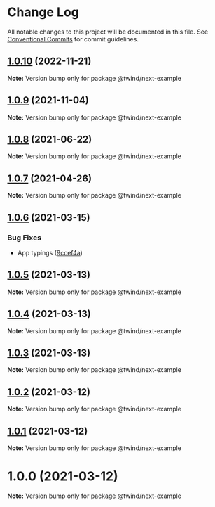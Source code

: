 # Change Log

All notable changes to this project will be documented in this file.
See [Conventional Commits](https://conventionalcommits.org) for commit guidelines.

## [1.0.10](https://github.com/tw-in-js/use-twind-with/compare/@twind/next-example@1.0.9...@twind/next-example@1.0.10) (2022-11-21)

**Note:** Version bump only for package @twind/next-example

## [1.0.9](https://github.com/tw-in-js/use-twind-with/compare/@twind/next-example@1.0.8...@twind/next-example@1.0.9) (2021-11-04)

**Note:** Version bump only for package @twind/next-example

## [1.0.8](https://github.com/tw-in-js/use-twind-with/compare/@twind/next-example@1.0.7...@twind/next-example@1.0.8) (2021-06-22)

**Note:** Version bump only for package @twind/next-example

## [1.0.7](https://github.com/tw-in-js/use-twind-with/compare/@twind/next-example@1.0.6...@twind/next-example@1.0.7) (2021-04-26)

**Note:** Version bump only for package @twind/next-example

## [1.0.6](https://github.com/tw-in-js/use-twind-with/compare/@twind/next-example@1.0.5...@twind/next-example@1.0.6) (2021-03-15)

### Bug Fixes

- App typings ([9ccef4a](https://github.com/tw-in-js/use-twind-with/commit/9ccef4af1a556c52ecfd826f4884400ac6fa0b07))

## [1.0.5](https://github.com/tw-in-js/use-twind-with/compare/@twind/next-example@1.0.4...@twind/next-example@1.0.5) (2021-03-13)

**Note:** Version bump only for package @twind/next-example

## [1.0.4](https://github.com/tw-in-js/use-twind-with/compare/@twind/next-example@1.0.3...@twind/next-example@1.0.4) (2021-03-13)

**Note:** Version bump only for package @twind/next-example

## [1.0.3](https://github.com/tw-in-js/use-twind-with/compare/@twind/next-example@1.0.2...@twind/next-example@1.0.3) (2021-03-13)

**Note:** Version bump only for package @twind/next-example

## [1.0.2](https://github.com/tw-in-js/use-twind-with/compare/@twind/next-example@1.0.1...@twind/next-example@1.0.2) (2021-03-12)

**Note:** Version bump only for package @twind/next-example

## [1.0.1](https://github.com/tw-in-js/use-twind-with/compare/@twind/next-example@1.0.0...@twind/next-example@1.0.1) (2021-03-12)

**Note:** Version bump only for package @twind/next-example

# 1.0.0 (2021-03-12)

**Note:** Version bump only for package @twind/next-example
